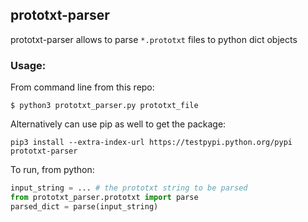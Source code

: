 ## prototxt-parser

prototxt-parser allows to parse `*.prototxt` files to python dict objects

### Usage:

From command line from this repo:
```commandline
$ python3 prototxt_parser.py prototxt_file
```

Alternatively can use pip as well to get the package:
```commandline
pip3 install --extra-index-url https://testpypi.python.org/pypi prototxt-parser
```

To run, from python:
```python
input_string = ... # the prototxt string to be parsed
from prototxt_parser.prototxt import parse
parsed_dict = parse(input_string)
```


